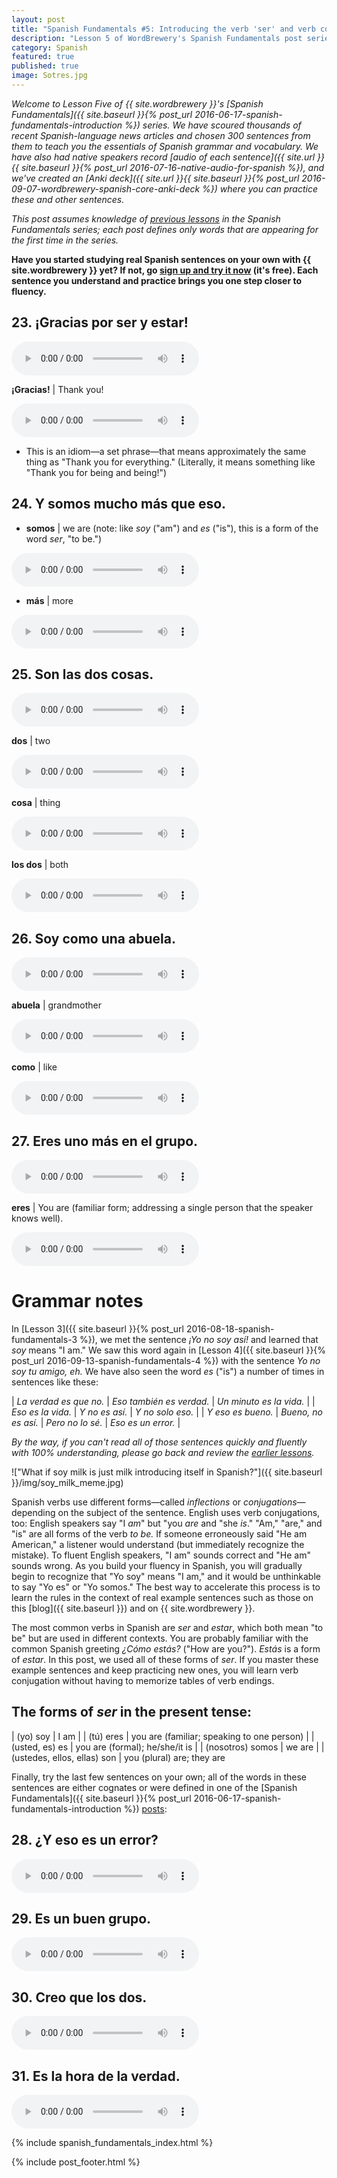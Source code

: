 ```yaml
---
layout: post
title: "Spanish Fundamentals #5: Introducing the verb 'ser' and verb conjugation"
description: "Lesson 5 of WordBrewery's Spanish Fundamentals post series introduces subject pronouns, new high-frequency vocabulary, and more real sentences from the news."
category: Spanish
featured: true
published: true
image: Sotres.jpg
---
```

*Welcome to Lesson Five of {{ site.wordbrewery }}'s [Spanish Fundamentals]({{ site.baseurl }}{% post_url 2016-06-17-spanish-fundamentals-introduction %}) series. We have scoured thousands of recent Spanish-language news articles and chosen 300 sentences from them to teach you the essentials of Spanish grammar and vocabulary. We have also had native speakers record [audio of each sentence]({{ site.url }}{{ site.baseurl }}{% post_url 2016-07-16-native-audio-for-spanish %}), and we've created an [Anki deck]({{ site.url }}{{ site.baseurl }}{% post_url 2016-09-07-wordbrewery-spanish-core-anki-deck %}) where you can practice these and other sentences.*

*This post assumes knowledge of [previous lessons](#series_index) in the Spanish Fundamentals series; each post defines only words that are appearing for the first time in the series.*

**Have you started studying real Spanish sentences on your own with {{ site.wordbrewery }} yet? If not, go [sign up and try it now](https://wordbrewery.com) (it's free). Each sentence you understand and practice brings you one step closer to fluency.**

## 23. ¡Gracias por ser y estar!

<audio controls><source src="https://wb-backend.azurewebsites.net/api/tts/speak?code={{ site.code }}&languageId=Spanish&text=¡Gracias por ser y estar!"></source></audio>

**¡Gracias!** | Thank you!

<audio controls align="center"><source src="https://wb-backend.azurewebsites.net/api/tts/speak?code={{ site.code }}&languageId=Spanish&text=Gracias"></source></audio>

- This is an idiom—a set phrase—that means approximately the same thing as "Thank you for everything." (Literally, it means something like "Thank you for being and being!")


## 24. Y somos mucho más que eso.

- **somos** | we are (note: like *soy* ("am") and *es* ("is"),  this is a form of the word *ser*, "to be.")

<audio controls align="center"><source src="https://wb-backend.azurewebsites.net/api/tts/speak?code={{ site.code }}&languageId=Spanish&text=somos"></source></audio>

- **más** | more

<audio controls align="center"><source src="https://wb-backend.azurewebsites.net/api/tts/speak?code={{ site.code }}&languageId=Spanish&text=más"></source></audio>

## 25. Son las dos cosas.

<audio controls><source src="https://wb-backend.azurewebsites.net/api/tts/speak?code={{ site.code }}&languageId=Spanish&text=Son las dos cosas."></source></audio>

**dos** | two

<audio controls align="center"><source src="https://wb-backend.azurewebsites.net/api/tts/speak?code={{ site.code }}&languageId=Spanish&text=dos"></source></audio>

**cosa** | thing

<audio controls align="center"><source src="https://wb-backend.azurewebsites.net/api/tts/speak?code={{ site.code }}&languageId=Spanish&text=cosa"></source></audio>


**los dos** | both

<audio controls align="center"><source src="https://wb-backend.azurewebsites.net/api/tts/speak?code={{ site.code }}&languageId=Spanish&text=los dos"></source></audio>

## 26. Soy como una abuela.

<audio controls><source src="https://wb-backend.azurewebsites.net/api/tts/speak?code={{ site.code }}&languageId=Spanish&text=Soy como una abuela."></source></audio>

**abuela** | grandmother

<audio controls align="center"><source src="https://wb-backend.azurewebsites.net/api/tts/speak?code={{ site.code }}&languageId=Spanish&text=abuela"></source></audio>

**como** | like

<audio controls align="center"><source src="https://wb-backend.azurewebsites.net/api/tts/speak?code={{ site.code }}&languageId=Spanish&text=como"></source></audio>


## 27. Eres uno más en el grupo.

<audio controls><source src="https://wb-backend.azurewebsites.net/api/tts/speak?code={{ site.code }}&languageId=Spanish&text=Eres uno más en el grupo."></source></audio>

**eres** | You are (familiar form; addressing a single person that the speaker knows well).

<audio controls align="center"><source src="https://wb-backend.azurewebsites.net/api/tts/speak?code={{ site.code }}&languageId=Spanish&text=eres"></source></audio>


# Grammar notes

In [Lesson 3]({{ site.baseurl }}{% post_url 2016-08-18-spanish-fundamentals-3 %}), we met the sentence *¡Yo no soy así!*
and learned that *soy* means "I am." We saw this word again in [Lesson 4]({{ site.baseurl }}{% post_url
2016-09-13-spanish-fundamentals-4 %}) with the sentence *Yo no soy tu amigo, eh.* We have also seen the word *es* ("is") a number of times in sentences like these:

| *La verdad es que no.* | *Eso también es verdad.* | *Un minuto es la vida.* |
| *Eso es la vida.* | *Y no es así.*  | *Y no solo eso.* |
| *Y eso es bueno.* | *Bueno, no es así.* | *Pero no lo sé.* | *Eso es un error.* |

*By the way, if you can't read all of those sentences quickly and fluently with 100% understanding, please go back and review the [earlier lessons](#post-series).*

!["What if soy milk is just milk introducing itself in Spanish?"]({{ site.baseurl }}/img/soy_milk_meme.jpg)

Spanish verbs use different forms—called *inflections* or *conjugations*—depending on the
subject of the sentence. English uses verb conjugations, too: English speakers say "I *am*" but "you *are* and "she
*is*." "Am," "are," and "is" are all forms of the verb *to be.* If someone erroneously said "He am American," a listener would
understand (but immediately recognize the mistake). To fluent English speakers, "I am" sounds correct and "He am" sounds
wrong. As you build your fluency in Spanish, you will gradually begin to recognize that "Yo soy" means "I am," and it
would be unthinkable to say "Yo es" or "Yo somos." The best way to accelerate this process is to learn the rules in the
context of real example sentences such as those on this [blog]({{ site.baseurl }}) and on {{ site.wordbrewery }}.

The most common verbs in Spanish are *ser* and *estar*, which both mean "to be" but are used in different contexts. You
are probably familiar with the common Spanish greeting *¿Cómo estás?* ("How are you?"). *Estás* is a form of *estar*. In this post, we used all of these forms of *ser*. If you master these example sentences and keep practicing new ones, you will learn verb conjugation without having to memorize tables of verb endings.

## The forms of *ser* in the present tense:

| (yo) soy | I am |
| (tú) eres | you are (familiar; speaking to one person) |
| (usted, es) es | you are (formal); he/she/it is |
| (nosotros) somos | we are  |
| (ustedes, ellos, ellas) son | you (plural) are; they are

Finally, try the last few sentences on your own; all of the words in these sentences are either cognates or were defined
in one of the [Spanish Fundamentals]({{ site.baseurl }}{% post_url 2016-06-17-spanish-fundamentals-introduction %}) [posts](#series_index):

## 28. ¿Y eso es un error?

<audio controls><source src="https://wb-backend.azurewebsites.net/api/tts/speak?code={{ site.code }}&languageId=Spanish&text=¿Y eso es un error?"></source></audio>

## 29. Es un buen grupo.

<audio controls><source src="https://wb-backend.azurewebsites.net/api/tts/speak?code={{ site.code }}&languageId=Spanish&text=Es un buen grupo."></source></audio>

## 30. Creo que los dos.

<audio controls><source src="https://wb-backend.azurewebsites.net/api/tts/speak?code={{ site.code }}&languageId=Spanish&text=Creo que los dos."></source></audio>

## 31. Es la hora de la verdad.

<audio controls><source src="https://wb-backend.azurewebsites.net/api/tts/speak?code={{ site.code }}&languageId=Spanish&text=Es la hora de la verdad."></source></audio>

{% include spanish_fundamentals_index.html %}

{% include post_footer.html %}
